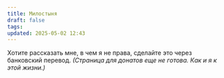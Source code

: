 ```yaml
---
title: Милостыня
draft: false
tags: 
updated: 2025-05-02 12:43
---
```

 
Хотите рассказать мне, в чем я не права, сделайте это через банковский перевод.
*(Страница для донатов еще не готова. Как и я к этой жизни.)*